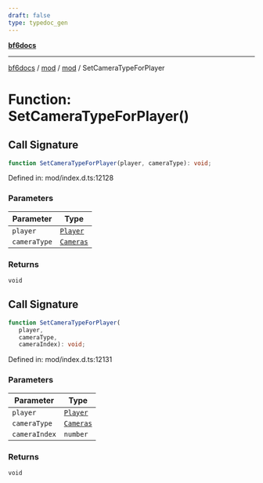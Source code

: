 ```yaml
---
draft: false
type: typedoc_gen
---
```


[**bf6docs**](../../../_index.md)

***

[bf6docs](../../../_index.md) / [mod](../../_index.md) / [mod](../_index.md) / SetCameraTypeForPlayer

# Function: SetCameraTypeForPlayer()

## Call Signature

```ts
function SetCameraTypeForPlayer(player, cameraType): void;
```

Defined in: mod/index.d.ts:12128

### Parameters

| Parameter | Type |
| ------ | ------ |
| `player` | [`Player`](../Player/_index.md) |
| `cameraType` | [`Cameras`](../Cameras/_index.md) |

### Returns

`void`

## Call Signature

```ts
function SetCameraTypeForPlayer(
   player, 
   cameraType, 
   cameraIndex): void;
```

Defined in: mod/index.d.ts:12131

### Parameters

| Parameter | Type |
| ------ | ------ |
| `player` | [`Player`](../Player/_index.md) |
| `cameraType` | [`Cameras`](../Cameras/_index.md) |
| `cameraIndex` | `number` |

### Returns

`void`
